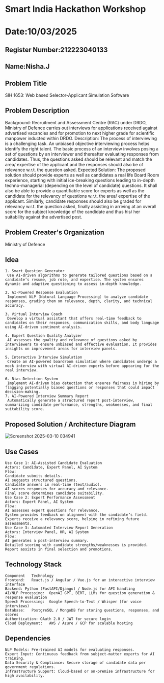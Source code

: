 # Smart India Hackathon Workshop
# Date:10/03/2025
## Register Number:212223040133
## Name:Nisha.J
## Problem Title
SIH 1653: Web based Selector-Applicant Simulation Software
## Problem Description
Background: Recruitment and Assessment Centre (RAC) under DRDO, Ministry of Defence carries out interviews for applications received against advertised vacancies and for promotion to next higher grade for scientific manpower inducted within DRDO. Description: The process of interviewing is a challenging task. An unbiased objective interviewing process helps identify the right talent. The basic process of an interview involves posing a set of questions by an interviewer and thereafter evaluating responses from candidates. Thus, the questions asked should be relevant and match the area/ expertise of the applicant and the responses should also be of relevance w.r.t. the question asked. Expected Solution: The proposed solution should provide experts as well as candidates a real life Board Room experience, starting with initial ice-breaking questions leading to in-depth techno-managerial (depending on the level of candidate) questions. It shall also be able to provide a quantifiable score for experts as well as the candidate for the relevancy of questions w.r.t. the area/ expertise of the applicant. Similarly, candidate responses should also be graded for relevancy w.r.t. the question asked, finally assisting in arriving at an overall score for the subject knowledge of the candidate and thus his/ her suitability against the advertised post.

## Problem Creater's Organization
Ministry of Defence

## Idea
```
1. Smart Question Generator
 Use AI-driven algorithms to generate tailored questions based on a candidate’s resume, job role, and expertise. The system ensures dynamic and adaptive questioning to assess in-depth knowledge.

2. AI-Powered Response Evaluation
 Implement NLP (Natural Language Processing) to analyze candidate responses, grading them on relevance, depth, clarity, and technical accuracy.

3. Virtual Interview Coach
 Develop a virtual assistant that offers real-time feedback to candidates on their responses, communication skills, and body language using AI-driven sentiment analysis.

4. Expert Question Quality Analyzer
 AI assesses the quality and relevance of questions asked by interviewers to ensure unbiased and effective evaluation. It provides insights on improvement areas for interview panels.

5. Interactive Interview Simulation
 Create an AI-powered boardroom simulation where candidates undergo a mock interview with virtual AI-driven experts before appearing for the real interview.

6. Bias Detection System
 Implement AI-driven bias detection that ensures fairness in hiring by flagging potentially biased questions or responses that could impact decision-making.
7. AI-Powered Interview Summary Report
 Automatically generate a structured report post-interview, summarizing candidate performance, strengths, weaknesses, and final suitability score.
```

## Proposed Solution / Architecture Diagram
![Screenshot 2025-03-10 034941](https://github.com/user-attachments/assets/f819ea31-2063-4821-9ea1-bc7bd475cad0)



## Use Cases
```
Use Case 1: AI-Assisted Candidate Evaluation
Actors: Candidate, Expert Panel, AI System
Flow:
Candidate submits details.
AI suggests structured questions.
Candidate answers in real-time (text/audio).
AI scores responses for accuracy and relevance.
Final score determines candidate suitability.
Use Case 2: Expert Performance Assessment
Actors: Expert Panel, AI System
Flow:
AI assesses expert questions for relevance.
System provides feedback on alignment with the candidate’s field.
Experts receive a relevancy score, helping in refining future assessments.
Use Case 3: Automated Interview Report Generation
Actors: Interview Panel, HR, AI System
Flow:
AI generates a post-interview summary.
Detailed scoring with candidate strengths/weaknesses is provided.
Report assists in final selection and promotions.
```



## Technology Stack
```
Component	Technology
Frontend:	React.js / Angular / Vue.js for an interactive interview interface
Backend: Python (FastAPI/Django) / Node.js for API handling
AI/NLP Processing:	OpenAI GPT, BERT, LLMs for question generation & response evaluation
Speech Processing:	Google Speech-to-Text / Whisper (for voice interviews)
Database:	PostgreSQL / MongoDB for storing questions, responses, and scores
Authentication:	OAuth 2.0 / JWT for secure login
Cloud Deployment:	AWS / Azure / GCP for scalable hosting
```



## Dependencies
```
NLP Models: Pre-trained AI models for evaluating responses.
Expert Input: Continuous feedback from subject-matter experts for AI training.
Data Security & Compliance: Secure storage of candidate data per government regulations.
Infrastructure Support: Cloud-based or on-premise infrastructure for high availability.
```

